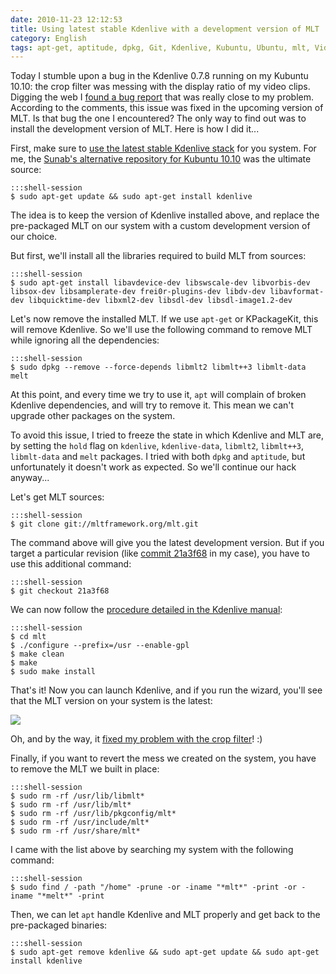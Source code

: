 ```yaml
---
date: 2010-11-23 12:12:53
title: Using latest stable Kdenlive with a development version of MLT
category: English
tags: apt-get, aptitude, dpkg, Git, Kdenlive, Kubuntu, Ubuntu, mlt, Video
---
```


Today I stumble upon a bug in the Kdenlive 0.7.8 running on my Kubuntu 10.10: the crop filter was messing with the display ratio of my video clips. Digging the web I [found a bug report](https://www.kdenlive.org/mantis/view.php?id=1814) that was really close to my problem. According to the comments, this issue was fixed in the upcoming version of MLT. Is that bug the one I encountered? The only way to find out was to install the development version of MLT. Here is how I did it...

First, make sure to [use the latest stable Kdenlive stack](https://www.kdenlive.org/download-kdenlive-0) for you system. For me, the [Sunab's alternative repository for Kubuntu 10.10](https://launchpad.net/~sunab/+archive/kdenlive-release/?field.series_filter=maverick) was the ultimate source:

    :::shell-session
    $ sudo apt-get update && sudo apt-get install kdenlive

The idea is to keep the version of Kdenlive installed above, and replace the pre-packaged MLT on our system with a custom development version of our choice.

But first, we'll install all the libraries required to build MLT from sources:

    :::shell-session
    $ sudo apt-get install libavdevice-dev libswscale-dev libvorbis-dev libsox-dev libsamplerate-dev frei0r-plugins-dev libdv-dev libavformat-dev libquicktime-dev libxml2-dev libsdl-dev libsdl-image1.2-dev

Let's now remove the installed MLT. If we use `apt-get` or KPackageKit, this will remove Kdenlive. So we'll use the following command to remove MLT while ignoring all the dependencies:

    :::shell-session
    $ sudo dpkg --remove --force-depends libmlt2 libmlt++3 libmlt-data melt

At this point, and every time we try to use it, `apt` will complain of broken Kdenlive dependencies, and will try to remove it. This mean we can't upgrade other packages on the system.

To avoid this issue, I tried to freeze the state in which Kdenlive and MLT are, by setting the `hold` flag on `kdenlive`, `kdenlive-data`, `libmlt2`, `libmlt++3`, `libmlt-data` and `melt` packages. I tried with both `dpkg` and `aptitude`, but unfortunately it doesn't work as expected. So we'll continue our hack anyway...

Let's get MLT sources:

    :::shell-session
    $ git clone git://mltframework.org/mlt.git

The command above will give you the latest development version. But if you target a particular revision (like [commit 21a3f68](https://mltframework.org/gitweb/mlt.git?p=mltframework.org/mlt.git;a=commit;h=21a3f68d56ce1237eb6510cdf03ebfc40b5641c2) in my case), you have to use this additional command:

    :::shell-session
    $ git checkout 21a3f68

We can now follow the [procedure detailed in the Kdenlive manual](https://www.kdenlive.org/user-manual/downloading-and-installing-kdenlive/installing-source/installing-mlt-rendering-engine):

    :::shell-session
    $ cd mlt
    $ ./configure --prefix=/usr --enable-gpl
    $ make clean
    $ make
    $ sudo make install

That's it! Now you can launch Kdenlive, and if you run the wizard, you'll see that the MLT version on your system is the latest:

![](/uploads/2010/kdenlive-with-mlt-dev.png)

Oh, and by the way, it [fixed my problem with the crop filter](https://mltframework.org/gitweb/mlt.git?p=mltframework.org/mlt.git;a=commitdiff;h=21a3f68d56ce1237eb6510cdf03ebfc40b5641c2)! :)

Finally, if you want to revert the mess we created on the system, you have to remove the MLT we built in place:

    :::shell-session
    $ sudo rm -rf /usr/lib/libmlt*
    $ sudo rm -rf /usr/lib/mlt*
    $ sudo rm -rf /usr/lib/pkgconfig/mlt*
    $ sudo rm -rf /usr/include/mlt*
    $ sudo rm -rf /usr/share/mlt*

I came with the list above by searching my system with the following command:

    :::shell-session
    $ sudo find / -path "/home" -prune -or -iname "*mlt*" -print -or -iname "*melt*" -print

Then, we can let `apt` handle Kdenlive and MLT properly and get back to the pre-packaged binaries:

    :::shell-session
    $ sudo apt-get remove kdenlive && sudo apt-get update && sudo apt-get install kdenlive

